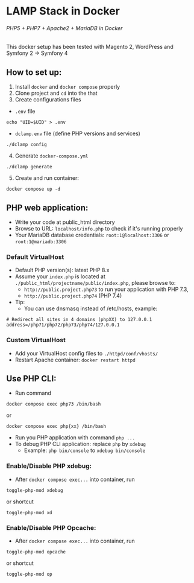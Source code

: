 # LAMP Stack in Docker
###### PHP5 + PHP7 + Apache2 + MariaDB in Docker
This docker setup has been tested with Magento 2, WordPress and Symfony 2 -> Symfony 4

## How to set up:
1. Install `docker` and `docker compose` properly
2. Clone project and `cd` into the that
3. Create configurations files
- `.env` file
```shell
echo "UID=$UID" > .env
```
- `dclamp.env` file (define PHP versions and services)
```shell
./dclamp config
```
4. Generate `docker-compose.yml`
```shell
./dclamp generate
```
5. Create and run container:
```shell
docker compose up -d
```

## PHP web application:
- Write your code at public_html directory
- Browse to URL: `localhost/info.php` to check if it's running properly
- Your MariaDB database credentials: `root:1@localhost:3306` or `root:1@mariadb:3306`

### Default VirtualHost
- Default PHP version(s): latest PHP 8.x
- Assume your `index.php` is located at `./public_html/projectname/public/index.php`,
please browse to: 
  - `http://public.project.php73` to run your application with PHP 7.3,
  - `http://public.project.php74` (PHP 7.4)
- Tip:
  - You can use dnsmasq instead of /etc/hosts, example:
```
# Redirect all sites in 4 domains (phpXX) to 127.0.0.1
address=/php71/php72/php73/php74/127.0.0.1
```

### Custom VirtualHost
- Add your VirtualHost config files to `./httpd/conf/vhosts/`
- Restart Apache container: `docker restart httpd`

## Use PHP CLI:
- Run command
```shell
docker compose exec php73 /bin/bash
``` 
or
```shell
docker compose exec php{xx} /bin/bash
```
- Run you PHP application with command `php ...`
- To debug PHP CLI application: replace `php` by `xdebug`
  - Example: `php bin/console` to `xdebug bin/console`

### Enable/Disable PHP xdebug:
- After ```docker compose exec...``` into container, run
```shell
toggle-php-mod xdebug
```
or shortcut
```shell
toggle-php-mod xd
```

### Enable/Disable PHP Opcache:
- After ```docker compose exec...``` into container, run
```shell
toggle-php-mod opcache
```
or shortcut
```shell
toggle-php-mod op
```
